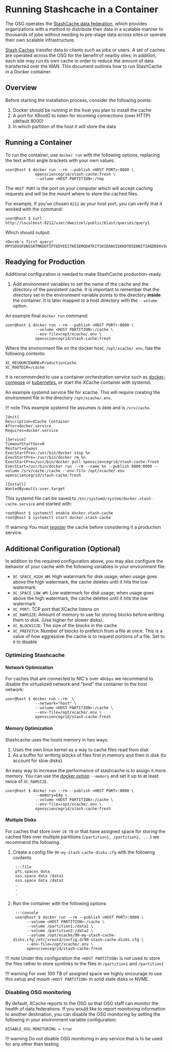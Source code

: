 Running Stashcache in a Container
=================================

The OSG operates the [StashCache data federation](/data/stashcache/overview), which
provides organizations with a method to distribute their data in a scalable manner to thousands of jobs without needing
to pre-stage data across sites or operate their own scalable infrastructure.

[Stash Caches](/data/stashcache/install-cache) transfer data to clients such as jobs or users. A set of caches are operated across the OSG for the benefit of nearby sites;
in addition, each site may run its own cache in order to reduce the amount of data transferred over the WAN.
This document outlines how to run StashCache in a Docker container.

Overview
--------

Before starting the installation process, consider the following points:

1. Docker should be running in the host you plan to install the cache
1. A port for XRootD to listen for incoming connections (over HTTP) (default 8000)
1. In which partition of the host it will store the data


Running a Container
-------------------

To run the container, use `docker run` with the following options, replacing the text within angle brackets with your
own values:

```console
user@host $ docker run --rm --publish <HOST PORT>:8000 \
             opensciencegrid/stash-cache:fresh \
             --volume <HOST PARTITION>:/tmp
```

The `HOST PORT` is the port on your computer which will accept caching requests and <HOST PARTITION> will be the mount where to store
the cached files.

For example, if you've chosen `8212` as your host port, you can verify that it worked with the command:

```console
user@host $ curl http://localhost:8212/user/dweitzel/public/blast/queries/query1
```

Which should output:

```
>Derek's first query!
MPVSDSGFDNSSKTMKDDTIPTEDYEEITKESEMGDATKITSKIDANVIEKKDTDSENNITIAQDDEKVSWLQRVVEFFE
```

Readying for Production
------------------------

Additional configuration is needed to make StashCache production-ready.

1. Add environment variables to set the name of the cache and the directory of the persistent cache.  It is important to remember that the directory set in the environment variable points to the directory **inside** the container.  It is later mapped to a host directory with the `--volume` option.

An example final `docker run` command:
```console
user@host $ docker run --rm --publish <HOST PORT>:8000 \
             --volume <HOST PARTITION>:/cache \
             --env-file=/opt/xcache/.env \
             opensciencegrid/stash-cache:fresh
```

Where the environment file on the docker host, `/opt/xcache/.env`, has the following contents:
```file
XC_RESOURCENAME=ProductionCache
XC_ROOTDIR=/cache
```

It is recommended to use a container orchestration service such as [docker-compose](https://docs.docker.com/compose/) or [kubernetes](https://kubernetes.io/), or start the XCache container with systemd.

An example systemd service file for xcache.  This will require creating the environment file in the directory `/opt/xcache/.env`. 

!!! note
    This example systemd file assumes <HOST PORT> is `8000` and  <HOST PARTITION> is `/srv/cache`.

```file
[Unit]
Description=XCache Container
After=docker.service
Requires=docker.service

[Service]
TimeoutStartSec=0
Restart=always
ExecStartPre=-/usr/bin/docker stop %n
ExecStartPre=-/usr/bin/docker rm %n
ExecStartPre=/usr/bin/docker pull opensciencegrid/stash-cache:fresh
ExecStart=/usr/bin/docker run --rm --name %n --publish 8000:8000 --volume /srv/cache:/cache --env-file /opt/xcache/.env opensciencegrid/stash-cache:fresh

[Install]
WantedBy=multi-user.target
```

This systemd file can be saved to `/etc/systemd/system/docker.stash-cache.service` and started with:

```console
root@host $ systemctl enable docker.stash-cache
root@host $ systemctl start docker.stash-cache
```

!!! warning
    You must [register](/stashcache/install-cache/#registering-the-cache) the cache before considering it a production service.

Additional Configuration (Optional)
-----------------------------------

In addition to the required configuration above, you may also configure the behavior of your cache with the following variables in your environment file:

- `XC_SPACE_HIGH_WM`: High watermark for disk usage;
      when usage goes above the high watermark, the cache deletes until it hits the low watermark
- `XC_SPACE_LOW_WM`: Low watermark for disk usage;
      when usage goes above the high watermark, the cache deletes until it hits the low watermark
- `XC_PORT`: TCP port that XCache listens on
- `XC_RAMSIZE`: Amount of memory to use for storing blocks before writting them to disk. (Use higher for slower disks).
- `XC_BLOCKSIZE`: The size of the blocks in the cache
- `XC_PREFETCH`: Number of blocks to prefetch from a file at once. 
       This is a value of how aggressive the cache is to request portions of a file. Set to `0` to disable

### Optimizing Stashcache ###

#### Network Optimization ####

For caches that are connected to NIC's over `40Gbps` we recommend to disable the virtualized network and "bind" the container to the host network:

```console
user@host $ docker run --rm  \
             --network="host" \
             --volume <HOST PARTITION>:/cache \
             --env-file=/opt/xcache/.env \
             opensciencegrid/stash-cache:fresh
```

#### Memory Optimization ####

Stashcache uses the hosts memory in two ways:

1. Uses the own linux kernel as a way to cache files read from disk
1. As a buffer for writting blocks of files first in memory and then in disk (to account for slow disks).

An easy way to increase the performance of stashcache is to assign it more memory. You can use the [docker option](https://docs.docker.com/config/containers/resource_constraints/#limit-a-containers-access-to-memory) `--memory` and set it up to at least twice of `XC_RAMSIZE`.

```console
user@host $ docker run --rm --publish <HOST PORT>:8000 \
             --memory=64g \
             --volume <HOST PARTITION>:/cache \
             --env-file=/opt/xcache/.env \
             opensciencegrid/stash-cache:fresh
```


#### Multiple Disks ####

For caches that store over `10 TB` or that have assigned space for storing the cached files over multiple partitions (`/partition1, /partition2, ...`) we recommend the following.

1. Create a config file `90-my-stash-cache-disks.cfg` with the following contents

        :::file
        pfc.spaces data
        oss.space data /data1
        oss.space data /data2
        .
        .
        .

1. Run the container with the following options:

        :::console
        user@host $ docker run --rm --publish <HOST PORT>:8000 \
             --volume <HOST PARTITION>:/cache \
             --volume /partition1:/data1 \
             --volume /partition2:/data2 \
             --volume /opt/xcache/90-my-stash-cache-disks.cfg:/etc/xrootd/config.d/90-stash-cache-disks.cfg \
             --env-file=/opt/xcache/.env \
             opensciencegrid/stash-cache:fresh

!!! note
    Under this configuration the `<HOST PARTITION>` is not used to store the files rather to store symlinks to the files in `/partition1` and `/partition2`

!!! warning
    For over 100 TB of assigned space we highly encourage to use this setup and mount `<HOST PARTITION>` in solid state disks or NVME.

### Disabling OSG monitoring ###

By default, XCache reports to the OSG so that OSG staff can monitor the health of data federations.
If you would like to report monitoring information to another destination, you can disable the OSG monitoring by setting
the following in your environment variable configuration:

```file
DISABLE_OSG_MONITORING = true
```

!!! warning
    Do not disable OSG monitoring in any service that is to be used for any other than testing
